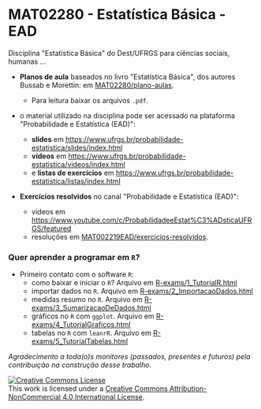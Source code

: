 # MAT02280 - Estatística Básica - EAD

Disciplina "Estatística Básica" do Dest/UFRGS para ciências sociais, humanas ...

* **Planos de aula** baseados no livro "Estatística Básica", dos autores Bussab e 
Morettin: em [MAT02280/plano-aulas](plano-aulas).
    + Para leitura baixar os arquivos `.pdf`.

* o material utilizado na disciplina pode ser acessado na plataforma "Probabilidade e Estatística (EAD)": 
    + **slides** em https://www.ufrgs.br/probabilidade-estatistica/slides/index.html 
    + **vídeos** em https://www.ufrgs.br/probabilidade-estatistica/videos/index.html 
    + e **listas de exercícios** em https://www.ufrgs.br/probabilidade-estatistica/listas/index.html
  
* **Exercícios resolvidos** no canal "Probabilidade e Estatística (EAD)": 
    + vídeos em https://www.youtube.com/c/ProbabilidadeeEstat%C3%ADsticaUFRGS/featured
    + resoluções em [MAT002219EAD/exercicios-resolvidos](exercicios-resolvidos).

### Quer aprender a programar em `R`?
* Primeiro contato com o software `R`: 
    + como baixar e iniciar o `R`? Arquivo em [R-exams/1_TutorialR.html](https://htmlpreview.github.io/?https://github.com/markus-stein/MAT02219EAD/blob/master/R-exams/1_TutorialR.html)
    + importar dados no `R`. Arquivo em [R-exams/2_ImportacaoDados.html](https://htmlpreview.github.io/?https://github.com/markus-stein/MAT02219EAD/blob/master/R-exams/2_ImportacaoDados.html)
    + medidas resumo no `R`. Arquivo em [R-exams/3_SumarizacaoDeDados.html](https://htmlpreview.github.io/?https://github.com/markus-stein/MAT02219EAD/blob/master/R-exams/3_SumarizacaoDeDados.html)
    + gráficos no `R` com `ggplot`. Arquivo em [R-exams/4_TutorialGraficos.html](https://htmlpreview.github.io/?https://github.com/markus-stein/MAT02219EAD/blob/master/R-exams/4_TutorialGraficos.html)
    + tabelas no `R` com `leanrR`. Arquivo em [R-exams/5_TutorialTabelas.html](https://htmlpreview.github.io/?https://github.com/markus-stein/MAT02219EAD/blob/master/R-exams/5_TutorialTabelas.html)


*Agradecimento a toda(o)s monitores (passados, presentes e futuros) pela contribuição na construção desse trabalho.*

<a rel="license" href="http://creativecommons.org/licenses/by-nc/4.0/"><img alt="Creative Commons License" style="border-width:0" src="https://i.creativecommons.org/l/by-nc/4.0/88x31.png" /></a><br />This work is licensed under a <a rel="license" href="http://creativecommons.org/licenses/by-nc/4.0/">Creative Commons Attribution-NonCommercial 4.0 International License</a>.

